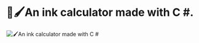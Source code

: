# 📐🖌An ink calculator made with C #.
![🖌An ink calculator made with C #](https://raw.githubusercontent.com/tecnobert/ink-calculator/master/prints/print_01.png)

